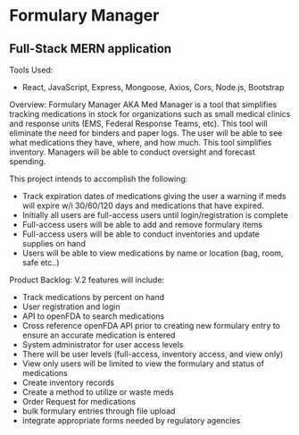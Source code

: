 # Formulary Manager
## Full-Stack MERN application

Tools Used:
* React, JavaScript, Express, Mongoose, Axios, Cors, Node.js, Bootstrap

Overview:
Formulary Manager AKA Med Manager is a tool that simplifies tracking medications in stock for organizations such as small medical clinics and response units (EMS, Federal Response Teams, etc).  This tool will eliminate the need for binders and paper logs.  The user will be able to see what medications they have, where, and how much.  This tool simplifies inventory.  Managers will be able to conduct oversight and forecast spending.

This project intends to accomplish the following:
* Track expiration dates of medications giving the user a warning if meds will expire w/i 30/60/120 days and medications that have expired.
* Initially all users are full-access users until login/registration is complete
* Full-access users will be able to add and remove formulary items
* Full-access users will be able to conduct inventories and update supplies on hand
* Users will be able to view medications by name or location (bag, room, safe etc..)

Product Backlog:
V.2 features will include:
* Track medications by percent on hand
* User registration and login
* API to openFDA to search medications 
* Cross reference openFDA API prior to creating new formulary entry to ensure an accurate medication is entered
* System administrator for user access levels
* There will be user levels (full-access, inventory access, and view only)
* View only users will be limited to view the formulary and status of medications
* Create inventory records
* Create a method to utilize or waste meds
* Order Request for medications
* bulk formulary entries through file upload
* integrate appropriate forms needed by regulatory agencies